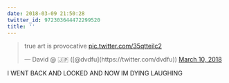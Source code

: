 ```yaml
---
date: 2018-03-09 21:50:28
twitter_id: 972303644472299520
title: ''
---
```


<blockquote class="twitter-tweet"><p lang="en" dir="ltr">true art is provocative <a href="https://t.co/35qtteiIc2">pic.twitter.com/35qtteiIc2</a></p>&mdash; David @ 🇯🇵 ([@dvdfu](https://twitter.com/dvdfu)) <a href="https://twitter.com/dvdfu/status/972302816252489729?ref_src=twsrc%5Etfw">March 10, 2018</a></blockquote>
<script async src="https://platform.twitter.com/widgets.js" charset="utf-8"></script>

I WENT BACK AND LOOKED AND NOW IM DYING LAUGHING
